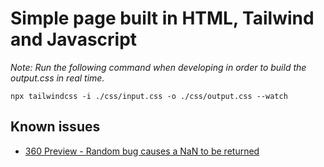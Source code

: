 # Simple page built in HTML, Tailwind and Javascript

*Note: Run the following command when developing in order to build the output.css in real time.*

`npx tailwindcss -i ./css/input.css -o ./css/output.css --watch`

## Known issues

- [360 Preview - Random bug causes a NaN to be returned](https://github.com/DantchoLV9/vw-egolf/issues/1)
